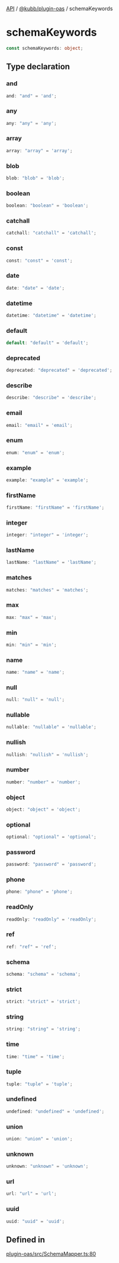 [API](../../../packages.md) / [@kubb/plugin-oas](../index.md) / schemaKeywords

# schemaKeywords

```ts
const schemaKeywords: object;
```

## Type declaration

### and

```ts
and: "and" = 'and';
```

### any

```ts
any: "any" = 'any';
```

### array

```ts
array: "array" = 'array';
```

### blob

```ts
blob: "blob" = 'blob';
```

### boolean

```ts
boolean: "boolean" = 'boolean';
```

### catchall

```ts
catchall: "catchall" = 'catchall';
```

### const

```ts
const: "const" = 'const';
```

### date

```ts
date: "date" = 'date';
```

### datetime

```ts
datetime: "datetime" = 'datetime';
```

### default

```ts
default: "default" = 'default';
```

### deprecated

```ts
deprecated: "deprecated" = 'deprecated';
```

### describe

```ts
describe: "describe" = 'describe';
```

### email

```ts
email: "email" = 'email';
```

### enum

```ts
enum: "enum" = 'enum';
```

### example

```ts
example: "example" = 'example';
```

### firstName

```ts
firstName: "firstName" = 'firstName';
```

### integer

```ts
integer: "integer" = 'integer';
```

### lastName

```ts
lastName: "lastName" = 'lastName';
```

### matches

```ts
matches: "matches" = 'matches';
```

### max

```ts
max: "max" = 'max';
```

### min

```ts
min: "min" = 'min';
```

### name

```ts
name: "name" = 'name';
```

### null

```ts
null: "null" = 'null';
```

### nullable

```ts
nullable: "nullable" = 'nullable';
```

### nullish

```ts
nullish: "nullish" = 'nullish';
```

### number

```ts
number: "number" = 'number';
```

### object

```ts
object: "object" = 'object';
```

### optional

```ts
optional: "optional" = 'optional';
```

### password

```ts
password: "password" = 'password';
```

### phone

```ts
phone: "phone" = 'phone';
```

### readOnly

```ts
readOnly: "readOnly" = 'readOnly';
```

### ref

```ts
ref: "ref" = 'ref';
```

### schema

```ts
schema: "schema" = 'schema';
```

### strict

```ts
strict: "strict" = 'strict';
```

### string

```ts
string: "string" = 'string';
```

### time

```ts
time: "time" = 'time';
```

### tuple

```ts
tuple: "tuple" = 'tuple';
```

### undefined

```ts
undefined: "undefined" = 'undefined';
```

### union

```ts
union: "union" = 'union';
```

### unknown

```ts
unknown: "unknown" = 'unknown';
```

### url

```ts
url: "url" = 'url';
```

### uuid

```ts
uuid: "uuid" = 'uuid';
```

## Defined in

[plugin-oas/src/SchemaMapper.ts:80](https://github.com/kubb-project/kubb/blob/7f30045af96d8c89b6cda0a30f7535f095a0cb45/packages/plugin-oas/src/SchemaMapper.ts#L80)
